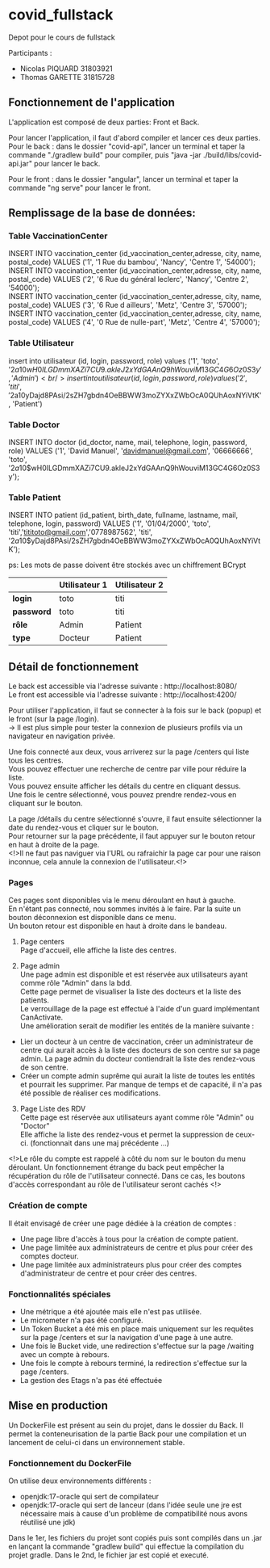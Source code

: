 # covid_fullstack
Depot pour le cours de fullstack


Participants :
- Nicolas PIQUARD 31803921
- Thomas GARETTE 31815728

## Fonctionnement de l'application

L'application est composé de deux parties: Front et Back.

Pour lancer l'application, il faut d'abord compiler et lancer ces deux parties.
Pour le back : dans le dossier "covid-api", lancer un terminal et taper la commande "./gradlew build" pour compiler, 
  puis "java -jar ./build/libs/covid-api.jar" pour lancer le back.
  
Pour le front : dans le dossier "angular", lancer un terminal et taper la commande "ng serve" pour lancer le front.

## Remplissage de la base de données:

### Table VaccinationCenter
INSERT INTO vaccination_center (id_vaccination_center,adresse, city, name, postal_code) VALUES ('1', '1 Rue du bambou', 'Nancy', 'Centre 1', '54000');
<br/>INSERT INTO vaccination_center (id_vaccination_center,adresse, city, name, postal_code) VALUES ('2', '6 Rue du général leclerc', 'Nancy', 'Centre 2', '54000');
<br/>INSERT INTO vaccination_center (id_vaccination_center,adresse, city, name, postal_code) VALUES ('3', '6 Rue d ailleurs', 'Metz', 'Centre 3', '57000');
<br/>INSERT INTO vaccination_center (id_vaccination_center,adresse, city, name, postal_code) VALUES ('4', '0 Rue de nulle-part', 'Metz', 'Centre 4', '57000');

### Table Utilisateur
insert into utilisateur (id, login, password, role) values ('1', 'toto', '$2a$10$wH0ILGDmmXAZi7CU9.akleJ2xYdGAAnQ9hWouviM13GC4G6Oz0S3y', 'Admin')
<br/>insert into utilisateur (id, login, password, role) values ('2', 'titi', '$2a$10$yDajd8PAsi/2sZH7gbdn4OeBBWW3moZYXxZWbOcA0QUhAoxNYiVtK', 'Patient')

### Table Doctor
INSERT INTO doctor (id_doctor, name, mail, telephone, login, password, role) VALUES ('1', 'David Manuel', 'davidmanuel@gmail.com', '06666666', 'toto', '$2a$10$wH0ILGDmmXAZi7CU9.akleJ2xYdGAAnQ9hWouviM13GC4G6Oz0S3y');

### Table Patient
INSERT INTO patient (id_patient, birth_date, fullname, lastname, mail, telephone, login, password) VALUES ('1', '01/04/2000', 'toto', 'titi','tititoto@gmail.com','0778987562', 'titi', '$2a$10$yDajd8PAsi/2sZH7gbdn4OeBBWW3moZYXxZWbOcA0QUhAoxNYiVtK');

ps: Les mots de passe doivent être stockés avec un chiffrement BCrypt
 
|  | **Utilisateur 1** | **Utilisateur 2** |
| --- | --- | --- |
| **login** | toto | titi |
| **password** | toto | titi |
| **rôle** | Admin | Patient |
| **type** | Docteur | Patient |



## Détail de fonctionnement

Le back est accessible via l'adresse suivante : http://localhost:8080/
<br/>Le front est accessible via l'adresse suivante : http://localhost:4200/

Pour utiliser l'application, il faut se connecter à la fois sur le back (popup) et le front (sur la page /login).
<br/>-> Il est plus simple pour tester la connexion de plusieurs profils via un navigateur en navigation privée.

Une fois connecté aux deux, vous arriverez sur la page /centers qui liste tous les centres.
<br/>Vous pouvez effectuer une recherche de centre par ville pour réduire la liste.
<br/>Vous pouvez ensuite afficher les détails du centre en cliquant dessus.
<br/>Une fois le centre sélectionné, vous pouvez prendre rendez-vous en cliquant sur le bouton.

La page /détails du centre sélectionné s'ouvre, il faut ensuite sélectionner la date du rendez-vous et cliquer sur le bouton.
<br/>Pour retourner sur la page précédente, il faut appuyer sur le bouton retour en haut à droite de la page.
<br/><!>Il ne faut pas naviguer via l'URL ou rafraichir la page car pour une raison inconnue, cela annule la connexion de l'utilisateur.<!>

### Pages 
Ces pages sont disponibles via le menu déroulant en haut à gauche.
<br/>En n'étant pas connecté, nou sommes invités à le faire. Par la suite un bouton déconnexion est disponible dans ce menu.
<br/>Un bouton retour est disponible en haut à droite dans le bandeau.
1) Page centers
<br/>Page d'accueil, elle affiche la liste des centres.

2) Page admin
<br/>Une page admin est disponible et est réservée aux utilisateurs ayant comme rôle "Admin" dans la bdd.
<br/>Cette page permet de visualiser la liste des docteurs et la liste des patients.
<br/>Le verrouillage de la page est effectué à l'aide d'un guard implémentant CanActivate.
<br/>Une amélioration serait de modifier les entités de la manière suivante :
- Lier un docteur à un centre de vaccination, créer un administrateur de centre qui aurait accès à la liste des docteurs de son centre sur sa page admin. La page admin du docteur contiendrait la liste des rendez-vous de son centre.
- Créer un compte admin suprême qui aurait la liste de toutes les entités et pourrait les supprimer.
Par manque de temps et de capacité, il n'a pas été possible de réaliser ces modifications.

3) Page Liste des RDV
<br/>Cette page est réservée aux utilisateurs ayant comme rôle "Admin" ou "Doctor"
<br/>Elle affiche la liste des rendez-vous et permet la suppression de ceux-ci. (fonctionnait dans une maj précédente ...)

<!>Le rôle du compte est rappelé à côté du nom sur le bouton du menu déroulant. Un fonctionnement étrange du back peut empêcher la récupération du rôle de l'utilisateur connecté. Dans ce cas, les boutons d'accès correspondant au rôle de l'utilisateur seront cachés <!>

### Création de compte
Il était envisagé de créer une page dédiée à la création de comptes :
- Une page libre d'accès à tous pour la création de compte patient.
- Une page limitée aux administrateurs de centre et plus pour créer des comptes docteur.
- Une page limitée aux administrateurs plus pour créer des comptes d'administrateur de centre et pour créer des centres.

### Fonctionnalités spéciales
- Une métrique a été ajoutée mais elle n'est pas utilisée.
- Le micrometer n'a pas été configuré.
- Un Token Bucket a été mis en place mais uniquement sur les requêtes sur la page /centers et sur la navigation d'une page à une autre.
- Une fois le Bucket vide, une redirection s'effectue sur la page /waiting avec un compte à rebours.
- Une fois le compte à rebours terminé, la redirection s'effectue sur la page /centers.
- La gestion des Etags n'a pas été effectuée

## Mise en production
Un DockerFile est présent au sein du projet, dans le dossier du Back.
Il permet la conteneurisation de la partie Back pour une compilation et un lancement de celui-ci dans un environnement stable.

### Fonctionnement du DockerFile
On utilise deux environnements différents :
- openjdk:17-oracle qui sert de compilateur
- openjdk:17-oracle qui sert de lanceur (dans l'idée seule une jre est nécessaire mais à cause d'un problème de compatibilité nous avons réutilisé une jdk)

Dans le 1er, les fichiers du projet sont copiés puis sont compilés dans un .jar en lançant la commande "gradlew build" qui effectue la compilation du projet gradle.
Dans le 2nd, le fichier jar est copié et executé.
